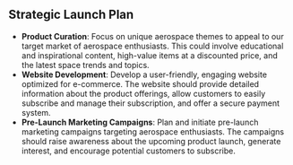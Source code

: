 ## Strategic Launch Plan

- **Product Curation**: Focus on unique aerospace themes to appeal to our target market of aerospace enthusiasts. This could involve educational and inspirational content, high-value items at a discounted price, and the latest space trends and topics.
- **Website Development**: Develop a user-friendly, engaging website optimized for e-commerce. The website should provide detailed information about the product offerings, allow customers to easily subscribe and manage their subscription, and offer a secure payment system.
- **Pre-Launch Marketing Campaigns**: Plan and initiate pre-launch marketing campaigns targeting aerospace enthusiasts. The campaigns should raise awareness about the upcoming product launch, generate interest, and encourage potential customers to subscribe.